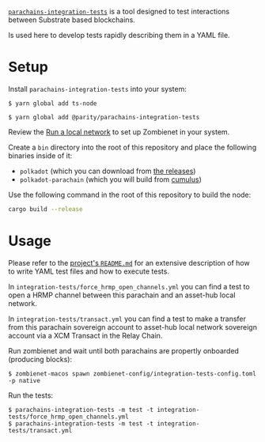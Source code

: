 [`parachains-integration-tests`](https://github.com/paritytech/parachains-integration-tests) is a tool designed to test interactions between Substrate based blockchains.

Is used here to develop tests rapidly describing them in a YAML file.

# Setup

Install `parachains-integration-tests` into your system:
```
$ yarn global add ts-node

$ yarn global add @parity/parachains-integration-tests
```

Review the [Run a local network](https://github.com/paritytech/extended-parachain-template#%EF%B8%8F-run-a-local-network) to set up Zombienet in your system.

Create a `bin` directory into the root of this repository and place the following binaries inside of it:
- `polkadot` (which you can download from [the releases](https://github.com/paritytech/polkadot/releases))
- `polkadot-parachain` (which you will build from [cumulus](https://github.com/paritytech/cumulus))

Use the following command in the root of this repository to build the node:

```sh
cargo build --release
```

# Usage

Please refer to the [project's `README.md`](https://github.com/paritytech/parachains-integration-tests#how-to-use) for an extensive description of how to write YAML test files and how to execute tests.

In `integration-tests/force_hrmp_open_channels.yml` you can find a test to open a HRMP channel between this parachain and an asset-hub local network.

In `integration-tests/transact.yml` you can find a test to make a transfer from this parachain sovereign account to asset-hub local network sovereign account via a XCM Transact in the Relay Chain.

Run zombienet and wait until both parachains are propertly onboarded (producing blocks):
```
$ zombienet-macos spawn zombienet-config/integration-tests-config.toml -p native
```

Run the tests:
```
$ parachains-integration-tests -m test -t integration-tests/force_hrmp_open_channels.yml
$ parachains-integration-tests -m test -t integration-tests/transact.yml
```